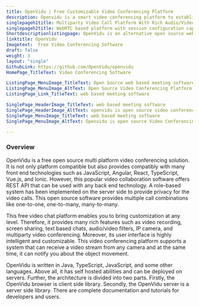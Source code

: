 ```yaml
---
title: OpenVidu | Free Customizable Video Conferencing Platform
description: Openvidu is a smart video conferencing platform to establish multiparty encrypted video calls. It is easy to set up and provides support for many frameworks
singlepageh1title: Multiparty Video Call Platform With Rich Audio/Video Filters
singlepageh2title: WebRTC based platform with session configuration capabilities. It offers powerful features such as screen sharing, intelligent layout, self hosted and many more
Shortdescriptionlistingpage: OpenVidu is an alternative open source web based meeting software. It provides a complete framework to build and host a rich featured video collaboration software.
linktitle: OpenVidu
Imagetext:  Free Video Conferencing Software
draft: false
weight: 3
layout: "single"
GithubLink: https://github.com/OpenVidu/openvidu
HomePage_TitleText: Video Conferencing Software

ListingPage_MenuImage_TitleText: Open Source web based meeting software
ListingPage_MenuImage_AltText: Open Source Video Conferencing Platform
ListingPage_Link_TitleText: web based meeting software

SinglePage_HeaderImage_TitleText: web based meeting software
SinglePage_HeaderImage_AltText: openvidu is open source video conferencing software
SinglePage_MenuImage_TitleText: web based meeting software
SinglePage_MenuImage_AltText: Openvidu is open source Video Conferencing Software

---
```

### **Overview**

OpenVidu is a free open source multi platform video conferencing solution. It is not only platform compatible but also provides compatibly with many front end technologies such as JavaScript, Angular, React, TypeScript, Vue.js, and Ionic. However, this popular video collaboration software offers REST API that can be used with any back end technology. A role-based system has been implemented on the server side to provide privacy for the video calls. This open source software provides multiple call combinations like one-to-one, one-to-many, many-to-many.

This free video chat platform enables you to bring customization at any level. Therefore, it provides many rich features such as video recording, screen sharing, text based chats, audio/video filters, IP camera, and multiparty video conferencing. Moreover, its user interface is highly intelligent and customizable. This video conferencing platform supports a system that can receive a video stream from any camera and at the same time, it can notify you about the object movement.

OpenVidu is written in Java, TypeScript, JavaScript, and some other languages. Above all, it has self hosted abilities and can be deployed on servers. Further, the architecture is divided into two parts. Firstly, the OpenVidu browser is client side library. Secondly, the OpenVidu server is a server side library. There are complete documentation and tutorials for developers and users.

